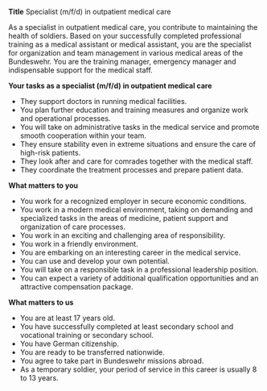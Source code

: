 **Title**
Specialist (m/f/d) in outpatient medical care

As a specialist in outpatient medical care, you contribute to maintaining the health of soldiers. Based on your successfully completed professional training as a medical assistant or medical assistant, you are the specialist for organization and team management in various medical areas of the Bundeswehr. You are the training manager, emergency manager and indispensable support for the medical staff.

**Your tasks as a specialist (m/f/d) in outpatient medical care**

-	They support doctors in running medical facilities.
-	You plan further education and training measures and organize work and operational processes.
-	You will take on administrative tasks in the medical service and promote smooth cooperation within your team.
-	They ensure stability even in extreme situations and ensure the care of high-risk patients.
-	They look after and care for comrades together with the medical staff.
-	They coordinate the treatment processes and prepare patient data.

**What matters to you**

-	You work for a recognized employer in secure economic conditions.
-	You work in a modern medical environment, taking on demanding and specialized tasks in the areas of medicine, patient support and organization of care processes.
-	You work in an exciting and challenging area of responsibility.
-	You work in a friendly environment.
-	You are embarking on an interesting career in the medical service.
-	You can use and develop your own potential.
-	You will take on a responsible task in a professional leadership position.
-	You can expect a variety of additional qualification opportunities and an attractive compensation package.

**What matters to us**

-	You are at least 17 years old.
-	You have successfully completed at least secondary school and vocational training or secondary school.
-	You have German citizenship.
-	You are ready to be transferred nationwide.
-	You agree to take part in Bundeswehr missions abroad.
-	As a temporary soldier, your period of service in this career is usually 8 to 13 years.
